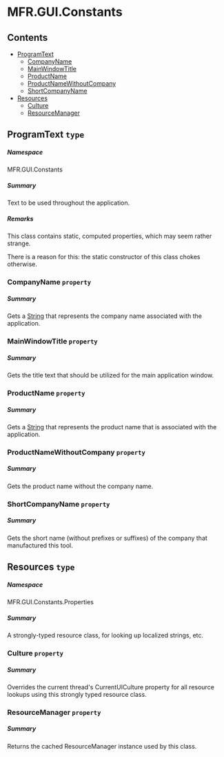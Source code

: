 <a name='assembly'></a>
# MFR.GUI.Constants

## Contents

- [ProgramText](#T-MFR-GUI-Constants-ProgramText 'MFR.GUI.Constants.ProgramText')
  - [CompanyName](#P-MFR-GUI-Constants-ProgramText-CompanyName 'MFR.GUI.Constants.ProgramText.CompanyName')
  - [MainWindowTitle](#P-MFR-GUI-Constants-ProgramText-MainWindowTitle 'MFR.GUI.Constants.ProgramText.MainWindowTitle')
  - [ProductName](#P-MFR-GUI-Constants-ProgramText-ProductName 'MFR.GUI.Constants.ProgramText.ProductName')
  - [ProductNameWithoutCompany](#P-MFR-GUI-Constants-ProgramText-ProductNameWithoutCompany 'MFR.GUI.Constants.ProgramText.ProductNameWithoutCompany')
  - [ShortCompanyName](#P-MFR-GUI-Constants-ProgramText-ShortCompanyName 'MFR.GUI.Constants.ProgramText.ShortCompanyName')
- [Resources](#T-MFR-GUI-Constants-Properties-Resources 'MFR.GUI.Constants.Properties.Resources')
  - [Culture](#P-MFR-GUI-Constants-Properties-Resources-Culture 'MFR.GUI.Constants.Properties.Resources.Culture')
  - [ResourceManager](#P-MFR-GUI-Constants-Properties-Resources-ResourceManager 'MFR.GUI.Constants.Properties.Resources.ResourceManager')

<a name='T-MFR-GUI-Constants-ProgramText'></a>
## ProgramText `type`

##### Namespace

MFR.GUI.Constants

##### Summary

Text to be used throughout the application.

##### Remarks

This class contains static, computed properties, which may seem rather
strange.



There is a reason for this: the static constructor of this class chokes
otherwise.

<a name='P-MFR-GUI-Constants-ProgramText-CompanyName'></a>
### CompanyName `property`

##### Summary

Gets a [String](http://msdn.microsoft.com/query/dev14.query?appId=Dev14IDEF1&l=EN-US&k=k:System.String 'System.String') that represents the company name
associated with the application.

<a name='P-MFR-GUI-Constants-ProgramText-MainWindowTitle'></a>
### MainWindowTitle `property`

##### Summary

Gets the title text that should be utilized for the main application window.

<a name='P-MFR-GUI-Constants-ProgramText-ProductName'></a>
### ProductName `property`

##### Summary

Gets a [String](http://msdn.microsoft.com/query/dev14.query?appId=Dev14IDEF1&l=EN-US&k=k:System.String 'System.String') that represents the product name that is
associated with the application.

<a name='P-MFR-GUI-Constants-ProgramText-ProductNameWithoutCompany'></a>
### ProductNameWithoutCompany `property`

##### Summary

Gets the product name without the company name.

<a name='P-MFR-GUI-Constants-ProgramText-ShortCompanyName'></a>
### ShortCompanyName `property`

##### Summary

Gets the short name (without prefixes or suffixes) of the company
that manufactured this tool.

<a name='T-MFR-GUI-Constants-Properties-Resources'></a>
## Resources `type`

##### Namespace

MFR.GUI.Constants.Properties

##### Summary

A strongly-typed resource class, for looking up localized strings, etc.

<a name='P-MFR-GUI-Constants-Properties-Resources-Culture'></a>
### Culture `property`

##### Summary

Overrides the current thread's CurrentUICulture property for all
  resource lookups using this strongly typed resource class.

<a name='P-MFR-GUI-Constants-Properties-Resources-ResourceManager'></a>
### ResourceManager `property`

##### Summary

Returns the cached ResourceManager instance used by this class.
